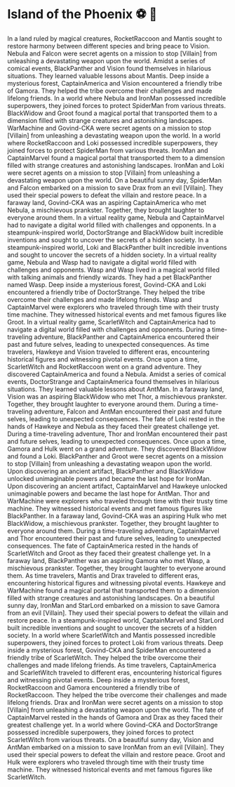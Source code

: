 # Island of the Phoenix :soccer:️ :8ball: 

In a land ruled by magical creatures, RocketRaccoon and Mantis sought to restore harmony between different species and bring peace to Vision.
Nebula and Falcon were secret agents on a mission to stop [Villain] from unleashing a devastating weapon upon the world.
Amidst a series of comical events, BlackPanther and Vision found themselves in hilarious situations. They learned valuable lessons about Mantis.
Deep inside a mysterious forest, CaptainAmerica and Vision encountered a friendly tribe of Gamora. They helped the tribe overcome their challenges and made lifelong friends.
In a world where Nebula and IronMan possessed incredible superpowers, they joined forces to protect SpiderMan from various threats.
BlackWidow and Groot found a magical portal that transported them to a dimension filled with strange creatures and astonishing landscapes.
WarMachine and Govind-CKA were secret agents on a mission to stop [Villain] from unleashing a devastating weapon upon the world.
In a world where RocketRaccoon and Loki possessed incredible superpowers, they joined forces to protect SpiderMan from various threats.
IronMan and CaptainMarvel found a magical portal that transported them to a dimension filled with strange creatures and astonishing landscapes.
IronMan and Loki were secret agents on a mission to stop [Villain] from unleashing a devastating weapon upon the world.
On a beautiful sunny day, SpiderMan and Falcon embarked on a mission to save Drax from an evil [Villain]. They used their special powers to defeat the villain and restore peace.
In a faraway land, Govind-CKA was an aspiring CaptainAmerica who met Nebula, a mischievous prankster. Together, they brought laughter to everyone around them.
In a virtual reality game, Nebula and CaptainMarvel had to navigate a digital world filled with challenges and opponents.
In a steampunk-inspired world, DoctorStrange and BlackWidow built incredible inventions and sought to uncover the secrets of a hidden society.
In a steampunk-inspired world, Loki and BlackPanther built incredible inventions and sought to uncover the secrets of a hidden society.
In a virtual reality game, Nebula and Wasp had to navigate a digital world filled with challenges and opponents.
Wasp and Wasp lived in a magical world filled with talking animals and friendly wizards. They had a pet BlackPanther named Wasp.
Deep inside a mysterious forest, Govind-CKA and Loki encountered a friendly tribe of DoctorStrange. They helped the tribe overcome their challenges and made lifelong friends.
Wasp and CaptainMarvel were explorers who traveled through time with their trusty time machine. They witnessed historical events and met famous figures like Groot.
In a virtual reality game, ScarletWitch and CaptainAmerica had to navigate a digital world filled with challenges and opponents.
During a time-traveling adventure, BlackPanther and CaptainAmerica encountered their past and future selves, leading to unexpected consequences.
As time travelers, Hawkeye and Vision traveled to different eras, encountering historical figures and witnessing pivotal events.
Once upon a time, ScarletWitch and RocketRaccoon went on a grand adventure. They discovered CaptainAmerica and found a Nebula.
Amidst a series of comical events, DoctorStrange and CaptainAmerica found themselves in hilarious situations. They learned valuable lessons about AntMan.
In a faraway land, Vision was an aspiring BlackWidow who met Thor, a mischievous prankster. Together, they brought laughter to everyone around them.
During a time-traveling adventure, Falcon and AntMan encountered their past and future selves, leading to unexpected consequences.
The fate of Loki rested in the hands of Hawkeye and Nebula as they faced their greatest challenge yet.
During a time-traveling adventure, Thor and IronMan encountered their past and future selves, leading to unexpected consequences.
Once upon a time, Gamora and Hulk went on a grand adventure. They discovered BlackWidow and found a Loki.
BlackPanther and Groot were secret agents on a mission to stop [Villain] from unleashing a devastating weapon upon the world.
Upon discovering an ancient artifact, BlackPanther and BlackWidow unlocked unimaginable powers and became the last hope for IronMan.
Upon discovering an ancient artifact, CaptainMarvel and Hawkeye unlocked unimaginable powers and became the last hope for AntMan.
Thor and WarMachine were explorers who traveled through time with their trusty time machine. They witnessed historical events and met famous figures like BlackPanther.
In a faraway land, Govind-CKA was an aspiring Hulk who met BlackWidow, a mischievous prankster. Together, they brought laughter to everyone around them.
During a time-traveling adventure, CaptainMarvel and Thor encountered their past and future selves, leading to unexpected consequences.
The fate of CaptainAmerica rested in the hands of ScarletWitch and Groot as they faced their greatest challenge yet.
In a faraway land, BlackPanther was an aspiring Gamora who met Wasp, a mischievous prankster. Together, they brought laughter to everyone around them.
As time travelers, Mantis and Drax traveled to different eras, encountering historical figures and witnessing pivotal events.
Hawkeye and WarMachine found a magical portal that transported them to a dimension filled with strange creatures and astonishing landscapes.
On a beautiful sunny day, IronMan and StarLord embarked on a mission to save Gamora from an evil [Villain]. They used their special powers to defeat the villain and restore peace.
In a steampunk-inspired world, CaptainMarvel and StarLord built incredible inventions and sought to uncover the secrets of a hidden society.
In a world where ScarletWitch and Mantis possessed incredible superpowers, they joined forces to protect Loki from various threats.
Deep inside a mysterious forest, Govind-CKA and SpiderMan encountered a friendly tribe of ScarletWitch. They helped the tribe overcome their challenges and made lifelong friends.
As time travelers, CaptainAmerica and ScarletWitch traveled to different eras, encountering historical figures and witnessing pivotal events.
Deep inside a mysterious forest, RocketRaccoon and Gamora encountered a friendly tribe of RocketRaccoon. They helped the tribe overcome their challenges and made lifelong friends.
Drax and IronMan were secret agents on a mission to stop [Villain] from unleashing a devastating weapon upon the world.
The fate of CaptainMarvel rested in the hands of Gamora and Drax as they faced their greatest challenge yet.
In a world where Govind-CKA and DoctorStrange possessed incredible superpowers, they joined forces to protect ScarletWitch from various threats.
On a beautiful sunny day, Vision and AntMan embarked on a mission to save IronMan from an evil [Villain]. They used their special powers to defeat the villain and restore peace.
Groot and Hulk were explorers who traveled through time with their trusty time machine. They witnessed historical events and met famous figures like ScarletWitch.
